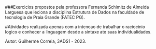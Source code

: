 ###Exercicios propostos pela professora Fernanda Schimitz de Almeida Larguesa que leciona a disciplina Estrutura de Dados na faculdade de tecnologia de Praia Grande (FATEC PG).

#Atividades realizada apenas com a intencao de trabalhar o raciocinio logico e conhecer a linguagem desde a sintaxe ate suas individualidades.

Autor: Guilherme Correia, 3ADS1 - 2023.
